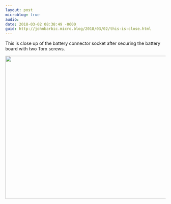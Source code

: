 ```yaml
---
layout: post
microblog: true
audio: 
date: 2018-03-02 08:38:49 -0600
guid: http://johnbarbic.micro.blog/2018/03/02/this-is-close.html
---
```

This is close up of the battery connector socket after securing the battery board with two Torx screws.

<img src="http://www.barbic.com/uploads/2018/75f8347512.jpg" width="600" height="450" />
